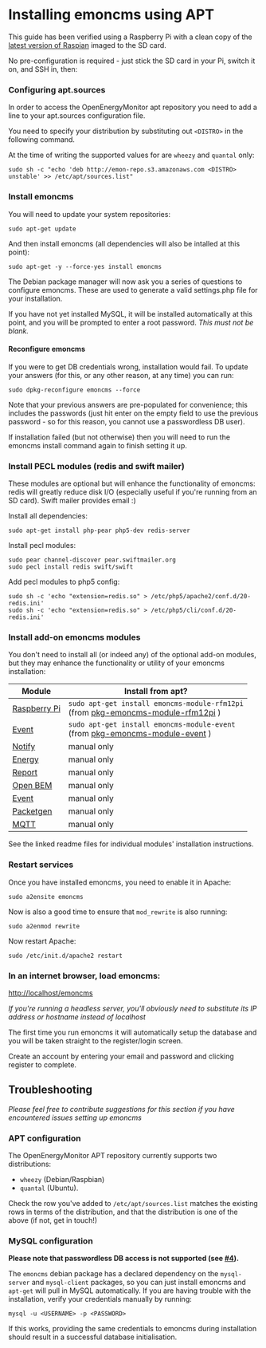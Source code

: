 Installing emoncms using APT
========================

This guide has been verified using a Raspberry Pi with a clean copy of the [latest version of Raspian](http://downloads.raspberrypi.org/raspbian_latest) imaged to the SD card.

No pre-configuration is required - just stick the SD card in your Pi, switch it on, and SSH in, then:

### Configuring apt.sources

In order to access the OpenEnergyMonitor apt repository you need to add a line to your apt.sources configuration file.

You need to specify your distribution by substituting out `<DISTRO>` in the following command.

At the time of writing the supported values for <DISTRO> are `wheezy` and `quantal` only:

    sudo sh -c "echo 'deb http://emon-repo.s3.amazonaws.com <DISTRO> unstable' >> /etc/apt/sources.list"

### Install emoncms

You will need to update your system repositories:

    sudo apt-get update

And then install emoncms (all dependencies will also be intalled at this point):

    sudo apt-get -y --force-yes install emoncms

The Debian package manager will now ask you a series of questions to configure emoncms. These are used to generate a valid settings.php file for your installation.

If you have not yet installed MySQL, it will be installed automatically at this point, and you will be prompted to enter a root password. *This must not be blank.*

#### Reconfigure emoncms

If you were to get DB credentials wrong, installation would fail. To update your answers (for this, or any other reason, at any time) you can run:

    sudo dpkg-reconfigure emoncms --force
    
Note that your previous answers are pre-populated for convenience; this includes the passwords (just hit enter on the empty field to use the previous password - so for this reason, you cannot use a passwordless DB user).

If installation failed (but not otherwise) then you will need to run the emoncms install command again to finish setting it up.

### Install PECL modules (redis and swift mailer)

These modules are optional but will enhance the functionality of emoncms: redis will greatly reduce disk I/O (especially useful if you're running from an SD card). Swift mailer provides email :)

Install all dependencies:

    sudo apt-get install php-pear php5-dev redis-server

Install pecl modules:

    sudo pear channel-discover pear.swiftmailer.org
    sudo pecl install redis swift/swift
    
Add pecl modules to php5 config:
    
    sudo sh -c 'echo "extension=redis.so" > /etc/php5/apache2/conf.d/20-redis.ini'
    sudo sh -c 'echo "extension=redis.so" > /etc/php5/cli/conf.d/20-redis.ini'


### Install add-on emoncms modules

You don't need to install all (or indeed any) of the optional add-on modules, but they may enhance the functionality or utility of your emoncms installation:

| Module  | Install from apt? |
| ------------- | ------------- |
| [Raspberry Pi](https://github.com/emoncms/raspberrypi) | `sudo apt-get install emoncms-module-rfm12pi` <br/> (from [pkg-emoncms-module-rfm12pi](https://github.com/Dave-McCraw/pkg-emoncms-module-rfm12pi) ) |
| [Event](https://github.com/emoncms/event) | `sudo apt-get install emoncms-module-event` <br/> (from [pkg-emoncms-module-event](https://github.com/Dave-McCraw/pkg-emoncms-module-event) ) |
| [Notify](https://github.com/emoncms/notify) | manual only |
| [Energy](https://github.com/emoncms/energy) | manual only |
| [Report](https://github.com/emoncms/report) | manual only |
| [Open BEM](https://github.com/emoncms/openbem) | manual only |
| [Event](https://github.com/emoncms/event) | manual only |
| [Packetgen](https://github.com/emoncms/packetgen) | manual only |
| [MQTT](https://github.com/elyobelyob/mqtt) | manual only |

See the linked readme files for individual modules' installation instructions.

### Restart services

Once you have installed emoncms, you need to enable it in Apache:

    sudo a2ensite emoncms

Now is also a good time to ensure that `mod_rewrite` is also running:

    sudo a2enmod rewrite

Now restart Apache:

    sudo /etc/init.d/apache2 restart

### In an internet browser, load emoncms:

[http://localhost/emoncms](http://localhost/emoncms)

_If you're running a headless server, you'll obviously need to substitute its IP address or hostname instead of localhost_

The first time you run emoncms it will automatically setup the database and you will be taken straight to the register/login screen.

Create an account by entering your email and password and clicking register to complete.


## Troubleshooting

_Please feel free to contribute suggestions for this section if you have encountered issues setting up emoncms_

### APT configuration

The OpenEnergyMonitor APT repository currently supports two distributions: 
 - `wheezy` (Debian/Raspbian) 
 - `quantal` (Ubuntu). 

Check the row you've added to `/etc/apt/sources.list` matches the existing rows in terms of the distribution, and that the distribution is one of the above (if not, get in touch!)

### MySQL configuration

**Please note that passwordless DB access is not supported (see [#4](https://github.com/Dave-McCraw/pkg-emoncms/issues/4)).**

The `emoncms` debian package has a declared dependency on the `mysql-server` and `mysql-client` packages, so you can just install emoncms and `apt-get` will pull in MySQL automatically. If you are having trouble with the installation, verify your credentials manually by running:

    mysql -u <USERNAME> -p <PASSWORD>
    
If this works, providing the same credentials to emoncms during installation should result in a successful database initialisation.
